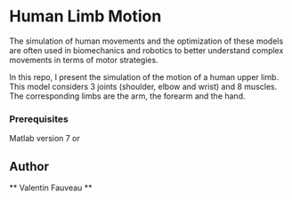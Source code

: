 # Human Limb Motion 
The simulation of human movements and the optimization of these models are often used in biomechanics and robotics to better understand complex movements in terms of motor strategies. 

In this repo, I present the simulation of the motion of a human upper limb.
This model considers 3 joints (shoulder, elbow and wrist) and 8 muscles. The corresponding limbs are the arm, the forearm and the hand.

### Prerequisites

Matlab version 7 or 

## Author
** Valentin Fauveau **



